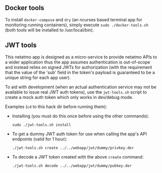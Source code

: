 ## Docker tools

To install `docker-compose` and `dry` (an ncurses based terminal app for monitoring
running containers), simply execute `sudo ./docker-tools.sh` (both tools will be
installed to /usr/local/bin).

## JWT tools

This netatmo app is designed as a micro-service to provide netatmo APIs to a wider
application thus the app assumes authentication is out-of-scope and instead relies 
on signed JWTs for authorization (with the requirement that the value of the 'sub'
field in the token's payload is guaranteed to be a unique string for each app user).

To aid with development (when an actual authentication service may not be
available to issue real JWT auth tokens), use the `jwt-tools.sh` script
to create a mock auth token which only works in dev/debug mode.

Examples (`cd` to this hack dir before running them):

- Installing (you must do this once before using the other commands):

  `sudo ./jwt-tools.sh install`

- To get a dummy JWT auth token for use when calling the app's API
  endpoints (valid for 1 hour):
  
  `./jwt-tools.sh create ../../webapp/jwt/dummy/privkey.der`

- To decode a JWT token created with the above `create` command:
  
  `./jwt-tools.sh decode ../../webapp/jwt/dummy/pubkey.der`

